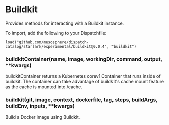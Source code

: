 
# Buildkit

Provides methods for interacting with a Buildkit instance.

To import, add the following to your Dispatchfile:

```
load("github.com/mesosphere/dispatch-catalog/starlark/experimental/buildkit@0.0.4", "buildkit")
```


### buildkitContainer(name, image, workingDir, command, output, **kwargs)


buildkitContainer returns a Kubernetes corev1.Container that runs inside of buildkit.
The container can take advantage of buildkit's cache mount feature as the cache is mounted into /cache.


### buildkit(git, image, context, dockerfile, tag, steps, buildArgs, buildEnv, inputs, **kwargs)


Build a Docker image using Buildkit.



